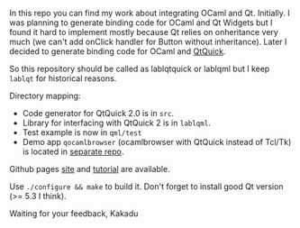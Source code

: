 In this repo you can find my work about integrating OCaml and Qt. Initially. I 
was planning to generate binding code for OCaml and Qt Widgets but I found it 
hard to implement mostly because Qt relies on onheritance very much (we can't 
add onClick handler for Button without inheritance). Later I decided to 
generate binding code for OCaml and [QtQuick](http://www.qt.io/qt-quick/).

So this repository should be called as lablqtquick or lablqml but I keep 
`lablqt` for historical reasons.

Directory mapping:

* Code generator for QtQuick 2.0 is in `src`.
* Library for interfacing with QtQuick 2 is in `lablqml`.
* Test example is now in `qml/test`
* Demo app `qocamlbrowser` (ocamlbrowser with QtQuick instead of Tcl/Tk) is 
located in [separate repo](https://github.com/kakadu/qocamlbrowser).
 
Github pages [site](http://kakadu.github.io/lablqt/) and 
[tutorial](http://kakadu.github.io/lablqt/tutorial2.html) are available.

Use `./configure && make` to build it. Don't forget to install good Qt 
version (>= 5.3 I think).

Waiting for your feedback,
Kakadu

